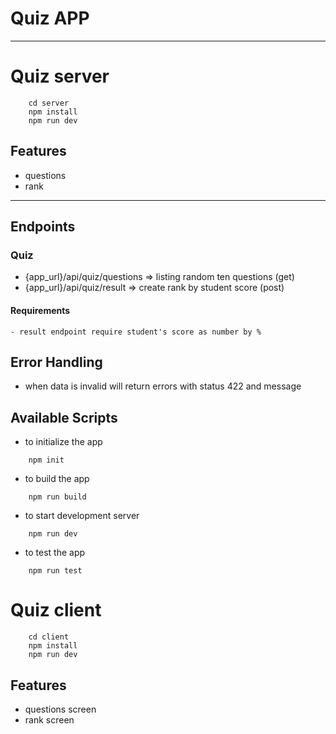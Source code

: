 # Quiz APP

---

# Quiz server

```shell
    cd server
    npm install
    npm run dev
```

## Features

- questions
- rank

---

## Endpoints

### Quiz

- {app_url}/api/quiz/questions => listing random ten questions (get)
- {app_url}/api/quiz/result => create rank by student score (post)

#### Requirements

    - result endpoint require student's score as number by %

## Error Handling

-  when data is invalid will return errors with status 422 and message

## Available Scripts

- to initialize the app

```shell
    npm init
```

- to build the app

```shell
    npm run build
```

- to start development server

```shell
    npm run dev
```

- to test the app

```shell
    npm run test
```

# Quiz client

```shell
    cd client
    npm install
    npm run dev
```

## Features

- questions screen
- rank screen

